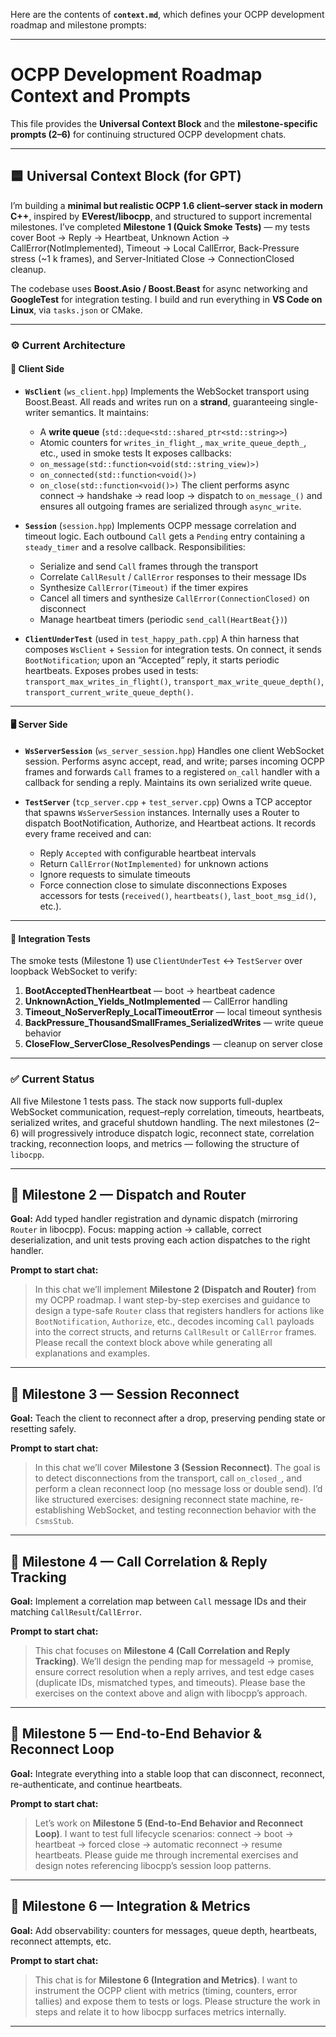 Here are the contents of **`context.md`**, which defines your OCPP development roadmap and milestone prompts:

---

# OCPP Development Roadmap Context and Prompts

This file provides the **Universal Context Block** and the **milestone-specific prompts (2–6)** for continuing structured OCPP development chats.

---

## 🟦 Universal Context Block (for GPT)

I’m building a **minimal but realistic OCPP 1.6 client–server stack in modern C++**, inspired by **EVerest/libocpp**, and structured to support incremental milestones.
I’ve completed **Milestone 1 (Quick Smoke Tests)** — my tests cover Boot → Reply → Heartbeat, Unknown Action → CallError(NotImplemented), Timeout → Local CallError, Back-Pressure stress (~1 k frames), and Server-Initiated Close → ConnectionClosed cleanup.

The codebase uses **Boost.Asio / Boost.Beast** for async networking and **GoogleTest** for integration testing.
I build and run everything in **VS Code on Linux**, via `tasks.json` or CMake.

---

### ⚙️ Current Architecture

#### 🧩 Client Side

* **`WsClient`** (`ws_client.hpp`)
  Implements the WebSocket transport using Boost.Beast.
  All reads and writes run on a **strand**, guaranteeing single-writer semantics.
  It maintains:

  * A **write queue** (`std::deque<std::shared_ptr<std::string>>`)
  * Atomic counters for `writes_in_flight_`, `max_write_queue_depth_`, etc., used in smoke tests
    It exposes callbacks:
  * `on_message(std::function<void(std::string_view)>)`
  * `on_connected(std::function<void()>)`
  * `on_close(std::function<void()>)`
    The client performs async connect → handshake → read loop → dispatch to `on_message_()` and ensures all outgoing frames are serialized through `async_write`.

* **`Session`** (`session.hpp`)
  Implements OCPP message correlation and timeout logic.
  Each outbound `Call` gets a `Pending` entry containing a `steady_timer` and a resolve callback.
  Responsibilities:

  * Serialize and send `Call` frames through the transport
  * Correlate `CallResult` / `CallError` responses to their message IDs
  * Synthesize `CallError(Timeout)` if the timer expires
  * Cancel all timers and synthesize `CallError(ConnectionClosed)` on disconnect
  * Manage heartbeat timers (periodic `send_call(HeartBeat{})`)

* **`ClientUnderTest`** (used in `test_happy_path.cpp`)
  A thin harness that composes `WsClient` + `Session` for integration tests.
  On connect, it sends `BootNotification`; upon an “Accepted” reply, it starts periodic heartbeats.
  Exposes probes used in tests:
  `transport_max_writes_in_flight()`, `transport_max_write_queue_depth()`, `transport_current_write_queue_depth()`.

---

#### 🖥️ Server Side

* **`WsServerSession`** (`ws_server_session.hpp`)
  Handles one client WebSocket session.
  Performs async accept, read, and write; parses incoming OCPP frames and forwards `Call` frames to a registered `on_call` handler with a callback for sending a reply.
  Maintains its own serialized write queue.

* **`TestServer`** (`tcp_server.cpp` + `test_server.cpp`)
  Owns a TCP acceptor that spawns `WsServerSession` instances.
  Internally uses a Router to dispatch BootNotification, Authorize, and Heartbeat actions.
  It records every frame received and can:

  * Reply `Accepted` with configurable heartbeat intervals
  * Return `CallError(NotImplemented)` for unknown actions
  * Ignore requests to simulate timeouts
  * Force connection close to simulate disconnections
    Exposes accessors for tests (`received()`, `heartbeats()`, `last_boot_msg_id()`, etc.).

---

#### 🧪 Integration Tests

The smoke tests (Milestone 1) use `ClientUnderTest` ↔ `TestServer` over loopback WebSocket to verify:

1. **BootAcceptedThenHeartbeat** — boot → heartbeat cadence
2. **UnknownAction_Yields_NotImplemented** — CallError handling
3. **Timeout_NoServerReply_LocalTimeoutError** — local timeout synthesis
4. **BackPressure_ThousandSmallFrames_SerializedWrites** — write queue behavior
5. **CloseFlow_ServerClose_ResolvesPendings** — cleanup on server close

---

### ✅ Current Status

All five Milestone 1 tests pass.
The stack now supports full-duplex WebSocket communication, request–reply correlation, timeouts, heartbeats, serialized writes, and graceful shutdown handling.
The next milestones (2–6) will progressively introduce dispatch logic, reconnect state, correlation tracking, reconnection loops, and metrics — following the structure of `libocpp`.

---

## 🚩 Milestone 2 — Dispatch and Router

**Goal:** Add typed handler registration and dynamic dispatch (mirroring `Router` in libocpp).
Focus: mapping action → callable, correct deserialization, and unit tests proving each action dispatches to the right handler.

**Prompt to start chat:**

> In this chat we’ll implement **Milestone 2 (Dispatch and Router)** from my OCPP roadmap.
> I want step-by-step exercises and guidance to design a type-safe `Router` class that registers handlers for actions like `BootNotification`, `Authorize`, etc., decodes incoming `Call` payloads into the correct structs, and returns `CallResult` or `CallError` frames.
> Please recall the context block above while generating all explanations and examples.

---

## 🚩 Milestone 3 — Session Reconnect

**Goal:** Teach the client to reconnect after a drop, preserving pending state or resetting safely.

**Prompt to start chat:**

> In this chat we’ll cover **Milestone 3 (Session Reconnect)**.
> The goal is to detect disconnections from the transport, call `on_closed_`, and perform a clean reconnect loop (no message loss or double send).
> I’d like structured exercises: designing reconnect state machine, re-establishing WebSocket, and testing reconnection behavior with the `CsmsStub`.

---

## 🚩 Milestone 4 — Call Correlation & Reply Tracking

**Goal:** Implement a correlation map between `Call` message IDs and their matching `CallResult`/`CallError`.

**Prompt to start chat:**

> This chat focuses on **Milestone 4 (Call Correlation and Reply Tracking)**.
> We’ll design the pending map for messageId → promise, ensure correct resolution when a reply arrives, and test edge cases (duplicate IDs, mismatched types, and timeouts).
> Please base the exercises on the context above and align with libocpp’s approach.

---

## 🚩 Milestone 5 — End-to-End Behavior & Reconnect Loop

**Goal:** Integrate everything into a stable loop that can disconnect, reconnect, re-authenticate, and continue heartbeats.

**Prompt to start chat:**

> Let’s work on **Milestone 5 (End-to-End Behavior and Reconnect Loop)**.
> I want to test full lifecycle scenarios: connect → boot → heartbeat → forced close → automatic reconnect → resume heartbeats.
> Please guide me through incremental exercises and design notes referencing libocpp’s session loop patterns.

---

## 🚩 Milestone 6 — Integration & Metrics

**Goal:** Add observability: counters for messages, queue depth, heartbeats, reconnect attempts, etc.

**Prompt to start chat:**

> This chat is for **Milestone 6 (Integration and Metrics)**.
> I want to instrument the OCPP client with metrics (timing, counters, error tallies) and expose them to tests or logs.
> Please structure the work in steps and relate it to how libocpp surfaces metrics internally.

---

